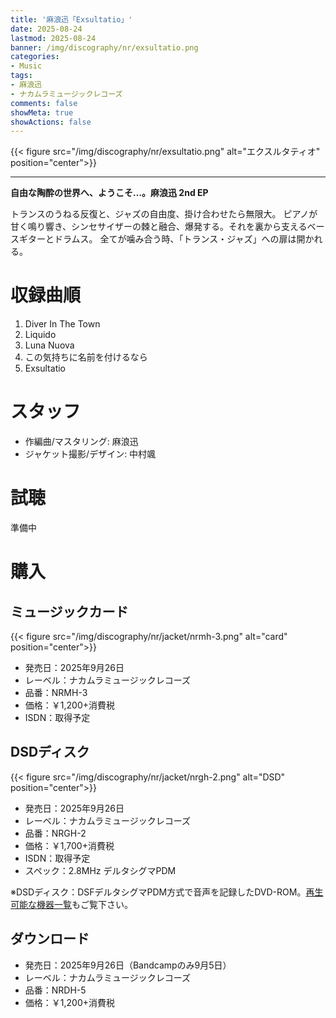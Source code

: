 ```yaml
---
title: '麻浪迅「Exsultatio」'
date: 2025-08-24
lastmod: 2025-08-24
banner: /img/discography/nr/exsultatio.png
categories:
- Music
tags:
- 麻浪迅
- ナカムラミュージックレコーズ
comments: false
showMeta: true
showActions: false
---
```


{{< figure src="/img/discography/nr/exsultatio.png" alt="エクスルタティオ" position="center">}}

-----

**自由な陶酔の世界へ、ようこそ…。麻浪迅 2nd EP**

トランスのうねる反復と、ジャズの自由度、掛け合わせたら無限大。
ピアノが甘く鳴り響き、シンセサイザーの棘と融合、爆発する。それを裏から支えるベースギターとドラムス。
全てが噛み合う時、「トランス・ジャズ」への扉は開かれる。 

# 収録曲順
1. Diver In The Town
2. Liquido
3. Luna Nuova
4. この気持ちに名前を付けるなら
5. Exsultatio

# スタッフ
- 作編曲/マスタリング: 麻浪迅
- ジャケット撮影/デザイン: 中村颯

# 試聴
準備中

# 購入
## ミュージックカード
{{< figure src="/img/discography/nr/jacket/nrmh-3.png" alt="card" position="center">}}

- 発売日：2025年9月26日
- レーベル：ナカムラミュージックレコーズ
- 品番：NRMH-3
- 価格：￥1,200+消費税
- ISDN：取得予定
<!--- ISDN：[278-4-861670-09-8](https://isdn.jp/2784861670098)-->

<!--
<a href="https://nmimusic.booth.pm/items/7267743" target="_blank"><img src="/img/banner/nmi_music_store.png" alt="NMI MUSIC STORE"></a>
<a href="https://www.melonbooks.co.jp/detail/detail.php?product_id=2527472" target="_blank"><img src="/img/banner/melon_banner.gif" alt="メロンブックス"></a>
-->

## DSDディスク
{{< figure src="/img/discography/nr/jacket/nrgh-2.png" alt="DSD" position="center">}}

- 発売日：2025年9月26日
- レーベル：ナカムラミュージックレコーズ
- 品番：NRGH-2
- 価格：￥1,700+消費税
- ISDN：取得予定
- スペック：2.8MHz デルタシグマPDM
<!--- ISDN：[278-4-861670-04-3](https://isdn.jp/2784861670043)-->

<!--
<a href="https://nmimusic.booth.pm/items/6308487" target="_blank"><img src="/img/banner/nmi_music_store.png" alt="NMI MUSIC STORE"></a>
-->

※DSDディスク：DSFデルタシグマPDM方式で音声を記録したDVD-ROM。[再生可能な機器一覧](https://nmimusic.github.io/dsd-disc-compatible-list)もご覧下さい。

## ダウンロード
- 発売日：2025年9月26日（Bandcampのみ9月5日）
- レーベル：ナカムラミュージックレコーズ
- 品番：NRDH-5
- 価格：￥1,200+消費税

<!--
<a href="https://jinasanami.bandcamp.com/album/exsultatio" target="_blank"><img src="/img/banner/bandcamp.png" alt="Bandcamp"></a>
<a href="https://www.dlsite.com/home/work/=/product_id/RJxxxx.html" target="_blank"><img src="/img/banner/dlsite.jpg" alt="DLsite"></a>
-->
